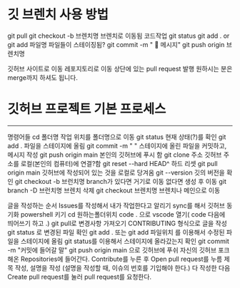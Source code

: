 # 깃 브렌치 사용 방법

git pull
git checkout -b 브렌치명   브렌치로 이동됨
코드작업
git status
git add . or git add 파일명          파일들이 스테이징됨?
git commit -m " :memo: 메시지"
git push origin 브렌치명


깃허브 사이트로 이동
레포지토리로 이동
상단에 있는 pull request 발행
원하시는 분은 merge까지 하셔도 됩니다.



# 깃허브 프로젝트 기본 프로세스
---------------------------------
명령어들
cd 폴더명                            작업 위치를 폴더명으로 이동
git status                              현재 상태(?)를 확인
 git add .                             파일을 스테이지에 올림
git commit -m " "               스테이지에 올린 파일을 커밋하고, 메시지 작성
git push origin main           본인의 깃허브에 푸시 함
git clone 주소                 깃허브 주소를 로컬(본인의 컴퓨터)에 연결?함
git reset --hard HEAD^       하드 리셋
git pull origin main             깃허브에 작성되어 있는 것을 로컬로 당겨옴
git --version                        깃의 버전을 확인
git checkout -b 브런치명    branch가 있다면 거기로 이동 없다면 생성 후 이동
git branch -D 브런치명    브렌치 삭제
git checkout 브렌치명        브렌치나 메인으로 이동




글을 작성하는 순서
Issues를 작성해서 내가 작업한다고 알리기
sync를 해서 깃허브 동기화
powershell 키기
cd 원하는폴더위치
code . 으로 vscode 열기( code 다음에 띄어쓰기 하고 .)
git pull로 변경사항 가져오기
CONTRIBUTING 형식으로 글을 작성
git status 로 변경된 파일 확인
git add . 또는 git add 파일위치 를 이용해서 수정된 파일을 스테이지에 올림
git status를 이용해서 스테이지에 올라갔는지 확인
git commit -m "커밋에 들어갈 말"
git push origin main 으로 깃허브에 푸쉬
자신의 깃허브 포크해온 Repositories에 들어간다.
Contribute를 누른 후 Open pull request를 누름
제목 작성, 설명을 작성 (설명을 작성할 때, 이슈의 번호를 기입해야  한다.)
다 작성한 다음 Create pull request를 눌러 pull request를 요청한다.
